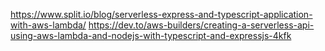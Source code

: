 https://www.split.io/blog/serverless-express-and-typescript-application-with-aws-lambda/
https://dev.to/aws-builders/creating-a-serverless-api-using-aws-lambda-and-nodejs-with-typescript-and-expressjs-4kfk